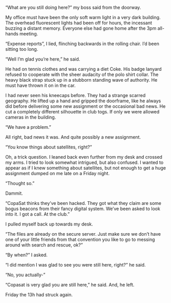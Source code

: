 “What are you still doing here?” my boss said from the doorway.

My office must have been the only soft warm light in a very dark building. The overhead fluorescent lights had been off for hours, the incessant buzzing a distant memory. Everyone else had gone home after the 3pm all-hands meeting.

“Expense reports”, I lied, flinching backwards in the rolling chair. I’d been sitting too long. 

“Well I’m glad you’re here,” he said. 

He had on tennis clothes and was carrying a diet Coke. His badge lanyard refused to cooperate with the sheer audacity of the polo shirt collar. The heavy black strap stuck up in a stubborn standing wave of authority. He must have thrown it on in the car. 

I had never seen his kneecaps before. They had a strange scarred geography. He lifted up a hand and gripped the doorframe, like he always did before delivering some new assignment or the occasional bad news. He cut a completely different silhouette in club togs. If only we were allowed cameras in the building.

“We have a problem.” 

All right, bad news it was. And quite possibly a new assignment.

“You know things about satellites, right?”

Oh, a trick question. I leaned back even further from my desk and crossed my arms. I tried to look somewhat intrigued, but also confused. I wanted to appear as if I knew something about satellites, but not enough to get a huge assignment dumped on me late on a Friday night. 

“Thought so.”

Dammit.

“CopaSat thinks they’ve been hacked. They got what they claim are some bogus beacons from their fancy digital system. We’ve been asked to look into it. I got a call. At the club.”

I pulled myself back up towards my desk. 

“The files are already on the secure server. Just make sure we don’t have one of your little friends from that convention you like to go to messing around with search and rescue, ok?”

“By when?” I asked.

“I did mention I was glad to see you were still here, right?” he said.

“No, you actually-”

“Copasat is very glad you are still here,” he said. And, he left. 

Friday the 13h had struck again.
